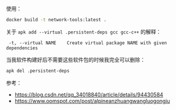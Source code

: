 使用：
```bash
docker build -t network-tools:latest .
```
关于 `apk add --virtual .persistent-deps gcc gcc-c++` 的解释：
```
 -t, --virtual NAME    Create virtual package NAME with given dependencies
```
当我软件构建好后不需要这些软件包的时候我完全可以删除：
```bash
apk del .persistent-deps
```

参考：
- https://blog.csdn.net/qq_34018840/article/details/94430584
- https://www.oomspot.com/post/alpineanzhuangwangluogongju
